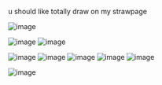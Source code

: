 u should like totally draw on my strawpage

![image](https://github.com/kararrl/kararrl/assets/160807966/1ab03873-c53e-497e-a63c-7e26e6da66dc)


![image](https://github.com/kararrl/kararrl/assets/160807966/71246e0b-08bd-4326-978d-d08a23574e47) ![image](https://github.com/kararrl/kararrl/assets/160807966/4e48103f-55b7-47ba-a90c-db3998e49730)




![image](https://github.com/kararrl/kararrl/assets/160807966/69298ed2-4024-4bf5-b2c6-9350faa66c5d) ![image](https://github.com/kararrl/kararrl/assets/160807966/c7281da0-06cc-4661-a4a7-be707275df8e) ![image](https://github.com/kararrl/kararrl/assets/160807966/639887a9-822e-4b1b-ba6c-3422a9cec286) ![image](https://github.com/kararrl/kararrl/assets/160807966/a9b77e1f-2246-4bfe-bfdc-c5b9a4554a4f) ![image](https://github.com/kararrl/kararrl/assets/160807966/ab9f4386-cbac-4bc9-991e-e336de0aa07d)





![image](https://github.com/kararrl/kararrl/assets/160807966/68348f79-57f6-4bf4-ab8e-58cc8fa3d88d)

